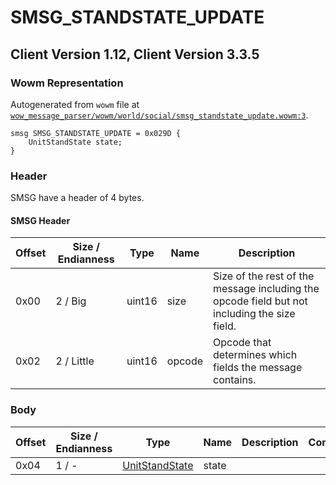 # SMSG_STANDSTATE_UPDATE

## Client Version 1.12, Client Version 3.3.5

### Wowm Representation

Autogenerated from `wowm` file at [`wow_message_parser/wowm/world/social/smsg_standstate_update.wowm:3`](https://github.com/gtker/wow_messages/tree/main/wow_message_parser/wowm/world/social/smsg_standstate_update.wowm#L3).
```rust,ignore
smsg SMSG_STANDSTATE_UPDATE = 0x029D {
    UnitStandState state;
}
```
### Header

SMSG have a header of 4 bytes.

#### SMSG Header

| Offset | Size / Endianness | Type   | Name   | Description |
| ------ | ----------------- | ------ | ------ | ----------- |
| 0x00   | 2 / Big           | uint16 | size   | Size of the rest of the message including the opcode field but not including the size field.|
| 0x02   | 2 / Little        | uint16 | opcode | Opcode that determines which fields the message contains.|

### Body

| Offset | Size / Endianness | Type | Name | Description | Comment |
| ------ | ----------------- | ---- | ---- | ----------- | ------- |
| 0x04 | 1 / - | [UnitStandState](unitstandstate.md) | state |  |  |


